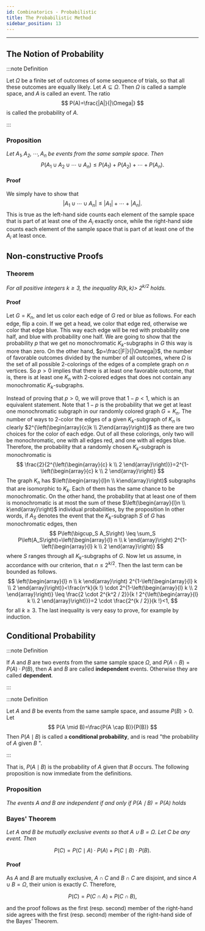 ```yaml
---
id: Combinatorics - Probabilistic
title: The Probabilistic Method
sidebar_position: 13
---
```

---

## The Notion of Probability

:::note Definition

Let $\Omega$ be a finite set of outcomes of some sequence of trials, so that all these outcomes are equally likely. Let $A \subseteq \Omega$. Then $\Omega$ is called a sample space, and $A$ is called an event. The ratio
$$
P(A)=\frac{|A|}{|\Omega|}
$$
is called the probability of $A$.

:::

### Proposition

*Let $A_1, A_2, \cdots, A_n$ be events from the same sample space. Then*
$$
P\left(A_1 \cup A_2 \cup \cdots \cup A_n\right) \leq P\left(A_1\right)+P\left(A_2\right)+\cdots+P\left(A_n\right) .
$$

#### Proof

We simply have to show that
$$
\left|A_1 \cup \cdots \cup A_n\right| \leq\left|A_1\right|+\cdots+\left|A_n\right| .
$$
This is true as the left-hand side counts each element of the sample space that is part of at least one of the $A_i$ exactly once, while the right-hand side counts each element of the sample space that is part of at least one of the $A_i$ at least once.

## Non-constructive Proofs

### Theorem

*For all positive integers $k \geq 3$, the inequality $R(k, k)>$ $2^{k / 2}$ holds.*

#### Proof

Let $G=K_n$, and let us color each edge of $G$ red or blue as follows. For each edge, flip a coin. If we get a head, we color that edge red, otherwise we color that edge blue. This way each edge will be red with probability one half, and blue with probability one half. We are going to show that the probability $p$ that we get no monochromatic $K_k$-subgraphs in $G$ this way is more than zero. On the other hand, $p=\frac{|F|}{|\Omega|}$, the number of favorable outcomes divided by the number of all outcomes, where $\Omega$ is the set of all possible 2-colorings of the edges of a complete graph on $n$ vertices. So $p>0$ implies that there is at least one favorable outcome, that is, there is at least one $K_n$ with 2-colored edges that does not contain any monochromatic $K_k$-subgraphs.

Instead of proving that $p>0$, we will prove that $1-p<1$, which is an equivalent statement. Note that $1-p$ is the probability that we get at least one monochromatic subgraph in our randomly colored graph $G=K_n$.
The number of ways to 2-color the edges of a given $K_k$-subgraph of $K_n$ is clearly $2^{\left(\begin{array}{c}k \\ 2\end{array}\right)}$ as there are two choices for the color of each edge. Out of all these colorings, only two will be monochromatic, one with all edges red, and one with all edges blue. Therefore, the probability that a randomly chosen $K_k$-subgraph is monochromatic is
$$
\frac{2}{2^{\left(\begin{array}{c}
k \\
2
\end{array}\right)}}=2^{1-\left(\begin{array}{c}
k \\
2
\end{array}\right)}
$$
The graph $K_n$ has $\left(\begin{array}{l}n \\ k\end{array}\right)$ subgraphs that are isomorphic to $K_k$. Each of them has the same chance to be monochromatic. On the other hand, the probability that at least one of them is monochromatic is at most the sum of these $\left(\begin{array}{l}n \\ k\end{array}\right)$ individual probabilities, by the proposition In other words, if $A_S$ denotes the event that the $K_k$-subgraph $S$ of $G$ has monochromatic edges, then
$$
P\left(\bigcup_S A_S\right) \leq \sum_S P\left(A_S\right)=\left(\begin{array}{l}
n \\
k
\end{array}\right) 2^{1-\left(\begin{array}{l}
k \\
2
\end{array}\right)}
$$
where $S$ ranges through all $K_k$-subgraphs of $G$. Now let us assume, in accordance with our criterion, that $n \leq 2^{k / 2}$. Then the last term can be bounded as follows.
$$
\left(\begin{array}{l}
n \\
k
\end{array}\right) 2^{1-\left(\begin{array}{l}
k \\
2
\end{array}\right)}<\frac{n^k}{k !} \cdot 2^{1-\left(\begin{array}{l}
k \\
2
\end{array}\right)} \leq \frac{2 \cdot 2^{k^2 / 2}}{k ! 2^{\left(\begin{array}{l}
k \\
2
\end{array}\right)}}=2 \cdot \frac{2^{k / 2}}{k !}<1,
$$
for all $k \geq 3$. The last inequality is very easy to prove, for example by induction.

## Conditional Probability

:::note Definition

If $A$ and $B$ are two events from the same sample space $\Omega$, and $P(A \cap B)=P(A) \cdot P(B)$, then $A$ and $B$ are called **independent** events. Otherwise they are called **dependent**.

:::

:::note Definition

Let $A$ and $B$ be events from the same sample space, and assume $P(B)>0$. Let
$$
P(A \mid B)=\frac{P(A \cap B)}{P(B)}
$$
Then $P(A \mid B)$ is called a **conditional probability**, and is read "the probability of $A$ given $B$ ".

:::

That is, $P(A \mid B)$ is the probability of $A$ given that $B$ occurs. The following proposition is now immediate from the definitions.

### Proposition

*The events $A$ and $B$ are independent if and only if $P(A \mid B)=P(A)$ holds*

### Bayes' Theorem

*Let $A$ and $B$ be mutually exclusive events so that $A \cup B = \Omega$. Let $C$ be any event. Then*

$$
P(C) = P(C \mid A) \cdot P(A) + P(C \mid B) \cdot P(B).
$$

#### Proof

As $A$ and $B$ are mutually exclusive, $A \cap C$ and $B \cap C$ are disjoint, and since $A \cup B = \Omega$, their union is exactly $C$. Therefore,

$$
P(C) = P(C \cap A) + P(C \cap B),
$$

and the proof follows as the first (resp. second) member of the right-hand side agrees with the first (resp. second) member of the right-hand side of the Bayes' Theorem.